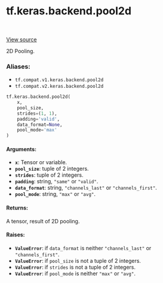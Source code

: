 <div itemscope itemtype="http://developers.google.com/ReferenceObject">
<meta itemprop="name" content="tf.keras.backend.pool2d" />
<meta itemprop="path" content="Stable" />
</div>

# tf.keras.backend.pool2d

<!-- Insert buttons -->

<table class="tfo-notebook-buttons tfo-api" align="left">
</table>

<a target="_blank" href="/code/stable/tensorflow/python/keras/backend.py">View source</a>



<!-- Start diff -->
2D Pooling.

### Aliases:

* `tf.compat.v1.keras.backend.pool2d`
* `tf.compat.v2.keras.backend.pool2d`


``` python
tf.keras.backend.pool2d(
    x,
    pool_size,
    strides=(1, 1),
    padding='valid',
    data_format=None,
    pool_mode='max'
)
```



<!-- Placeholder for "Used in" -->


#### Arguments:


* <b>`x`</b>: Tensor or variable.
* <b>`pool_size`</b>: tuple of 2 integers.
* <b>`strides`</b>: tuple of 2 integers.
* <b>`padding`</b>: string, `"same"` or `"valid"`.
* <b>`data_format`</b>: string, `"channels_last"` or `"channels_first"`.
* <b>`pool_mode`</b>: string, `"max"` or `"avg"`.


#### Returns:

A tensor, result of 2D pooling.



#### Raises:


* <b>`ValueError`</b>: if `data_format` is neither `"channels_last"` or
`"channels_first"`.
* <b>`ValueError`</b>: if `pool_size` is not a tuple of 2 integers.
* <b>`ValueError`</b>: if `strides` is not a tuple of 2 integers.
* <b>`ValueError`</b>: if `pool_mode` is neither `"max"` or `"avg"`.